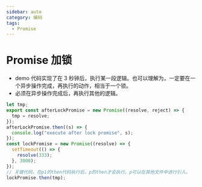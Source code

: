 ```yaml
---
sidebar: auto
category: 编码
tags:
  - Promise
---
```


# Promise 加锁

- demo 代码实现了在 3 秒钟后，执行某一段逻辑。也可以理解为，一定要在一个异步操作完成，再执行的动作，相当于一个锁。
- 必须在异步操作完成后，再执行其他的逻辑。

```js
let tmp;
export const afterLockPromise = new Promise((resolve, reject) => {
  tmp = resolve;
});
afterLockPromise.then((s) => {
  console.log("execute after lock promise", s);
});
const lockPromise = new Promise((resolve) => {
  setTimeout(() => {
    resolve(333);
  }, 3000);
});
// 关键代码，在p1的then代码执行后，p的then才会执行。p可以在其他文件中进行引入。
lockPromise.then(tmp);
```
